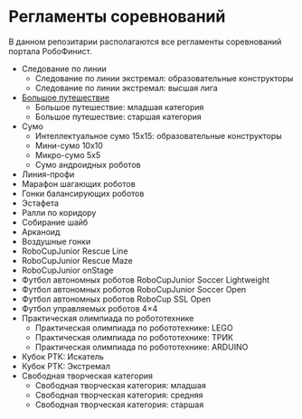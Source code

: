 # Регламенты соревнований

В данном репозитарии располагаются все регламенты соревнований портала РобоФинист.

- Следование по линии
  - Следование по линии экстремал: образовательные конструкторы
  - Следование по линии экстремал: высшая лига
- [Большое путешествие](/The_Journey.md)
  - Большое путешествие: младшая категория
  - Большое путешествие: старшая категория
- Сумо
  - Интеллектуальное сумо 15х15: образовательные конструкторы
  - Мини-сумо 10х10
  - Микро-сумо 5х5
  - Сумо андроидных роботов
- Линия-профи
- Марафон шагающих роботов
- Гонки балансирующих роботов
- Эстафета
- Ралли по коридору
- Собирание шайб
- Арканоид
- Воздушные гонки
- RoboСupJunior Rescue Line
- RoboCupJunior Rescue Maze
- RoboCupJunior onStage
- Футбол автономных роботов RoboCupJunior Soccer Lightweight
- Футбол автономных роботов RoboCupJunior Soccer Open
- Футбол автономных роботов RoboCup SSL Open
- Футбол управляемых роботов 4×4
- Практическая олимпиада по робототехнике
  - Практическая олимпиада по робототехнике: LEGO
  - Практическая олимпиада по робототехнике: ТРИК
  - Практическая олимпиада по робототехнике: ARDUINO
- Кубок РТК: Искатель
- Кубок РТК: Экстремал
- Свободная творческая категория
  - Свободная творческая категория: младшая
  - Свободная творческая категория: средняя
  - Свободная творческая категория: старшая
